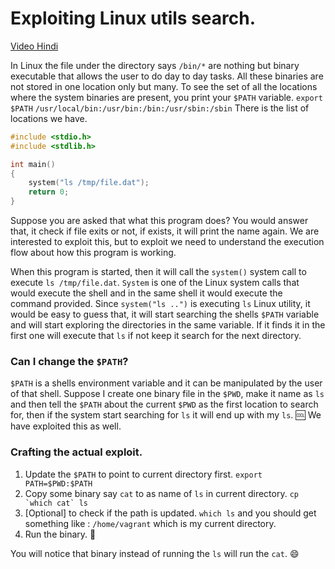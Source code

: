# Exploiting Linux utils search.
[Video Hindi](https://www.youtube.com/watch?v=VVFnA7yYFqE&t=42s)

In Linux the file under the directory says `/bin/*` are nothing but binary
executable that allows the user to do day to day tasks. All these binaries are
not stored in one location only but many. To see the set of all the locations
where the system binaries are present, you print your `$PATH` variable.
`export $PATH`
`/usr/local/bin:/usr/bin:/bin:/usr/sbin:/sbin`
There is the list of locations we have.

```C
#include <stdio.h>
#include <stdlib.h>

int main()
{
    system("ls /tmp/file.dat");
    return 0;
}
```
Suppose you are asked that what this program does? You would answer that, it
check if file exits or not, if exists, it will print the name again.
We are interested to exploit this, but to exploit we need to understand the
execution flow about how this program is working.


When this program is started, then it will call the `system()` system call to
execute `ls /tmp/file.dat`. `System` is one of the Linux system calls that
would execute the shell and in the same shell it would execute the command
provided.
Since `system("ls ..")` is executing `ls` Linux utility, it would be easy to
guess that, it will start searching the shells `$PATH` variable and will start
exploring the directories in the same variable. If it finds it in the first one
will execute that `ls` if not keep it search for the next directory.

### Can I change the `$PATH`?
`$PATH` is a shells environment variable and it can be manipulated by the user of that
shell.
Suppose I create one binary file in the `$PWD`, make it name as `ls` and then
tell the `$PATH` about the current `$PWD` as the first location to search for,
then if the system start searching for `ls` it will end up with my `ls`. :cool:
We have exploited this as well.

### Crafting the actual exploit.
1. Update the `$PATH` to point to current directory first.
   `export PATH=$PWD:$PATH`
2. Copy some binary say `cat` to as name of `ls` in current directory.
   ``cp `which cat` ls``
3. [Optional] to check if the path is updated.
   `which ls` and you should get something like : `/home/vagrant` which is my
   current directory.
4. Run the binary. :metal:

You will notice that binary instead of running the `ls` will run the `cat`.
:smile:
